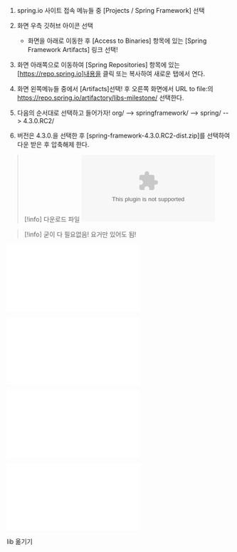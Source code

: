 ---
---

 
1) spring.io 사이트 접속
    메뉴들 중 [Projects / Spring Framework] 선택

2) 화면 우측 깃허브 아이콘 선택
   - 화면을 아래로 이동한 후 [Access to Binaries] 항목에 있는 
     [Spring Framework Artifacts] 링크 선택!
   
3) 화면 아래쪽으로 이동하여 [Spring Repositories] 항목에 있는 
    [https://repo.spring.io]내용을 클릭 또는 복사하여 새로운 탭에서 연다.

4) 화면 왼쪽메뉴들 중에서 [Artifacts]선택! 후
   오른쪽 화면에서 URL to file:의 https://repo.spring.io/artifactory/libs-milestone/ 선택한다.

5) 다음의 순서대로 선택하고 들어가자!
  org/  --> springframework/ --> spring/ --> 4.3.0.RC2/
5) 버전은  4.3.0.을 선택한 후
   [spring-framework-4.3.0.RC2-dist.zip]를 선택하여 다운 받은 후
   압축해제 한다.

>[!info] 다운로드 파일
![image](/assets/img/2025-03-21-download/spring-framework-4.3.0.RC2-dist.zip)


>[!info] 
>굳이 다 필요없음! 요거만 있어도 됨!
>

![image](/assets/img/2025-03-21-download/spring-expression-4.3.0.RC2-4.jar)

![image](/assets/img/2025-03-21-download/spring-beans-4.3.0.RC2-4.jar)

![image](/assets/img/2025-03-21-download/spring-context-4.3.0.RC2-4.jar)

![image](/assets/img/2025-03-21-download/spring-core-4.3.0.RC2-4.jar)

lib 옮기기